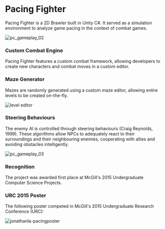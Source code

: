 # Pacing Fighter

Pacing Fighter is a 2D Brawler built in Unity C#. It served as a simulation environment to analyze game pacing in the context of combat games.

![pc_gameplay_02](https://cloud.githubusercontent.com/assets/10332234/12351311/9d2bd268-bb4a-11e5-87b3-9d9c410ce25a.png)

### Custom Combat Engine

Pacing Fighter features a custom combat framework, allowing developers to create new characters and combat moves in a custom editor.

### Maze Generator

Mazes are randomly generated using a custom maze editor, allowing entire levels to be created on-the-fly.

![level editor](https://cloud.githubusercontent.com/assets/10332234/12351606/c1dff074-bb4c-11e5-9dc8-a02455525154.png)

### Steering Behaviours

The enemy AI is controlled through steering behaviours (Craig Reynolds, 1999). These algorithms allow NPCs to adequately react to their surroundings and their neighbouring enemies, cooperating with allies and avoiding obstacles intelligently.

![pc_gameplay_03](https://cloud.githubusercontent.com/assets/10332234/12351650/296035c4-bb4d-11e5-81a4-fc88d110aecf.png)

### Recognition
The project was awarded first place at McGill's 2015 Undergraduate Computer Science Projects.

### URC 2015 Poster

The following poster competed in McGill's 2015 Undergraduate Research Conference (URC):

![jonathanla-pacingposter](https://cloud.githubusercontent.com/assets/10332234/12351618/de6f65bc-bb4c-11e5-9ac3-85f986e7fca3.png)
